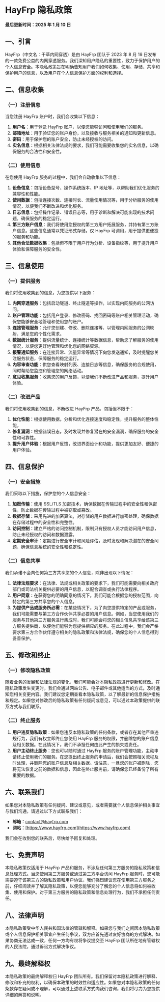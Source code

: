 # HayFrp 隐私政策

**最后更新时间：2025 年 1 月 10 日**

## 一、引言

HayFrp（中文名：干草内网穿透）是由 HayFrp 团队于 2023 年 8 月 16 日发布的一款免费公益的内网穿透服务。我们深知用户隐私的重要性，致力于保护用户的个人信息安全。本隐私政策旨在明确告知用户我们如何收集、使用、存储、共享和保护用户的信息，以及用户在个人信息保护方面的权利和选择。

## 二、信息收集

### （一）注册信息

当您注册 HayFrp 账户时，我们会收集以下信息：

1. **用户名**：用于登录 HayFrp 账户，以便您能够访问和使用我们的服务。
2. **邮箱地址**：用于验证您的账户身份，以及接收与服务相关的通知和更新信息。
3. **密码**：用于保护您的账户安全，防止未经授权的访问。
4. **实名信息**：根据相关法律法规的要求，我们可能需要收集您的实名信息，以确保服务的合法性和安全性。

### （二）使用信息

在您使用 HayFrp 服务的过程中，我们会自动收集以下信息：

1. **设备信息**：包括设备型号、操作系统版本、IP 地址等，以帮助我们优化服务的兼容性和性能。
2. **使用数据**：包括连接次数、连接时长、流量使用情况等，用于分析服务的使用情况，以便我们不断改进和优化服务。
3. **日志信息**：包括操作记录、错误日志等，用于诊断和解决可能出现的技术问题，确保服务的稳定运行。
4. **第三方账户信息**：我们将使用您授权的第三方用户拓展服务，并持有第三方账户信息。这些信息通常以凭证形式存储，仅 HayFrp 可调用，用于提供更便捷的服务和功能。
5. **其他合法数据收集**：包括但不限于用户行为分析、设备指纹等，用于提升用户体验和保障服务的安全性。

## 三、信息使用

### （一）提供服务

我们将使用收集到的信息，为您提供以下服务：

1. **内网穿透服务**：包括启动隧道、终止隧道等操作，以实现内网服务的公网访问。
2. **账户管理功能**：包括用户登录、修改密码、找回密码等账户相关管理活动，确保您能够安全地管理和使用您的账户。
3. **连接管理服务**：允许您创建、修改、删除连接等，以管理内网服务的公网映射，满足您的个性化需求。
4. **数据统计服务**：提供流量统计、连接统计等数据信息，帮助您了解服务的使用情况，以便您更好地管理和优化您的网络资源。
5. **报警通知服务**：在连接异常、流量异常等情况下向您发送通知，及时提醒您关注服务状态，保障服务的稳定运行。
6. **内容审查功能**：供您查看映射列表、连接日志等信息，确保服务的合规使用，同时帮助您监控和管理您的网络活动。
7. **意见收集服务**：收集您的用户反馈，以便我们不断改进产品和服务，提升用户体验。

### （二）改进产品

我们将使用收集到的信息，不断改进 HayFrp 产品，包括但不限于：

1. **优化性能**：根据使用数据，分析和优化连接速度和稳定性，提升服务的整体性能。
2. **修复漏洞**：根据错误日志，及时发现并修复潜在的安全漏洞，确保服务的安全性和可靠性。
3. **提升用户体验**：根据用户反馈，改进界面设计和功能，提供更加友好、便捷的用户体验。

## 四、信息保护

### （一）安全措施

我们采取以下措施，保护您的个人信息安全：

1. **加密传输**：使用 SSL/TLS 加密技术，确保数据在传输过程中的安全性和保密性，防止数据在传输过程中被窃取或篡改。
2. **数据存储**：采用先进的加密算法，对存储的用户数据进行加密处理，确保数据在存储过程中的安全性和完整性。
3. **访问控制**：建立严格的访问控制机制，限制只有授权人员才能访问用户信息，防止未经授权的访问和数据泄露。
4. **定期安全审计**：定期进行安全审计和风险评估，及时发现和解决潜在的安全问题，确保信息系统的安全性和稳定性。

### （二）信息共享

我们承诺不会向任何第三方共享您的个人信息，除非出现以下情况：

1. **法律法规要求**：在法律、法规或相关政策的要求下，我们可能需要向相关政府部门或司法机关提供必要的用户信息，以配合调查或执行法律程序。
2. **用户同意**：在获得您的明确同意的情况下，我们可能会根据您的授权范围，向特定的第三方共享您的个人信息。
3. **为提供产品或服务所必需**：在某些情况下，为了向您提供特定的产品或服务，我们可能需要与第三方合作伙伴共享必要的用户信息。例如，当您使用我们的服务与其他第三方服务进行集成时，我们可能会将您的相关信息共享给该第三方服务提供商，以便他们能够为您提供相应的服务。在此过程中，我们会严格要求第三方合作伙伴遵守相关的隐私政策和法律法规，确保您的个人信息得到妥善保护。

## 五、修改和终止

### （一）修改隐私政策

随着业务的发展和法律法规的变化，我们可能会对本隐私政策进行更新和修改。在隐私政策发生变更时，我们会通过网站公告、电子邮件或其他适当的方式，及时通知您相关变更内容。我们建议您定期查看本隐私政策，以了解最新的信息保护措施和规定。如果您对修改后的隐私政策有任何疑问或意见，可以通过本政策提供的联系方式与我们联系。

### （二）终止服务

1. **用户违反隐私政策**：如果您违反本隐私政策的任何条款，或者存在其他严重违规行为，我们有权立即终止您使用 HayFrp 服务的权限，并删除您的账户信息及相关数据。在此情况下，我们不承担任何由此产生的损失或责任。
2. **用户主动终止服务**：您也可以随时通过 HayFrp 服务的账户管理功能，主动申请终止使用我们的服务。在您提出终止服务的申请后，我们会按照相关流程及时处理，并删除您的账户信息及相关数据。请注意，一旦您的账户被删除，您将无法恢复之前的数据和信息，因此在终止服务前，请确保您已经备份了所有重要的数据。

## 六、联系我们

如果您对本隐私政策有任何疑问、建议或意见，或者需要就个人信息保护相关事宜与我们沟通，请通过以下方式联系我们：

- **邮箱**：contact@hayfrp.com
- **网站**：[https://www.hayfrp.com](https://www.hayfrp.com)

我们会在收到您的联系后，尽快给予回复和处理。

## 七、免责声明

本隐私政策仅适用于 HayFrp 产品和服务，不涉及任何第三方服务的隐私政策和信息处理方式。当您使用第三方服务或通过第三方平台访问 HayFrp 服务时，您可能需要遵守该第三方的隐私政策和用户协议。我们强烈建议您在使用第三方服务之前，仔细阅读并了解其隐私政策，以便您能够充分了解您的个人信息将如何被收集、使用和保护。对于第三方服务的隐私政策和信息处理行为，我们不承担任何责任。

## 八、法律声明

本隐私政策受中华人民共和国法律的管辖和解释。如果您与我们之间因本隐私政策或个人信息保护相关事宜产生任何争议，双方应首先通过友好协商的方式解决。如果协商无法达成一致，任何一方均有权将争议提交至 HayFrp 团队所在地有管辖权的人民法院，通过诉讼方式解决争议。

## 九、最终解释权

本隐私政策的最终解释权归 HayFrp 团队所有。我们保留对本隐私政策进行解释、修改和补充的权利，以确保本政策的时效性和适应性。如果您对本隐私政策的任何条款存在疑问或不理解，可以通过上述联系方式向我们咨询，我们将尽力为您提供详细的解答和说明。